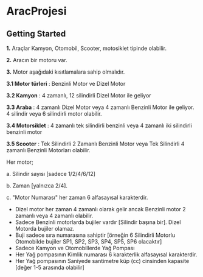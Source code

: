 # AracProjesi
 
 ## Getting Started
 
**1.** Araçlar Kamyon, Otomobil, Scooter, motosiklet tipinde olabilir.

**2.** Aracın bir motoru var.

**3.** Motor aşağıdaki kısıtlamalara sahip olmalıdır.

**3.1 Motor türleri** :  Benzinli Motor ve Dizel Motor

**3.2 Kamyon**        :  4 zamanlı, 12 silindirli Dizel Motor ile geliyor

**3.3 Araba**         :  4 zamanlı Dizel Motor veya 4 zamanlı Benzinli Motor ile geliyor. 4 silindir veya 6 silindirli motor olabilir. 

**3.4 Motorsiklet**   :  4 zamanlı tek silindirli benzinli veya 4 zamanlı iki silindirli benzinli motor 

**3.5 Scooter**       :  Tek Silindirli 2 Zamanlı Benzinli Motor veya Tek Silindirli 4 zamanlı Benzinli Motorları olabilir.

Her motor; 

a. Silindir sayısı [sadece 1/2/4/6/12] 

b. Zaman [yalnızca 2/4]. 

c. "Motor Numarası" her zaman 6 alfasayısal karakterdir.

* Dizel motor her zaman 4 zamanlı olarak gelir ancak Benzinli motor 2 zamanlı veya 4 zamanlı olabilir.
* Sadece Benzinli motorlarda bujiler vardır [Silindir başına bir]. Dizel Motorda bujiler olamaz.
* Buji sadece sıra numarasına sahiptir [örneğin 6 Silindirli Motorlu Otomobilde bujiler SP1, SP2, SP3, SP4, SP5, SP6 olacaktır]
* Sadece Kamyon ve Otomobillerde Yağ Pompası
* Her Yağ pompasının Kimlik numarası 6 karakterlik alfasayısal karakterdir. 
* Her Yağ pompasının Saniyede santimetre küp (cc) cinsinden kapasite [değer 1-5 arasında olabilir] 
